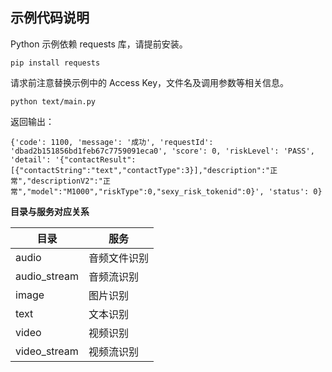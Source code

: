 ## 示例代码说明

Python 示例依赖 requests 库，请提前安装。

```shell script
pip install requests
```

请求前注意替换示例中的 Access Key，文件名及调用参数等相关信息。

```shell script
python text/main.py
```

返回输出：
```text
{'code': 1100, 'message': '成功', 'requestId': 'dbad2b151856bd1feb67c7759091eca0', 'score': 0, 'riskLevel': 'PASS', 'detail': '{"contactResult":[{"contactString":"text","contactType":3}],"description":"正常","descriptionV2":"正常","model":"M1000","riskType":0,"sexy_risk_tokenid":0}', 'status': 0}
```

**目录与服务对应关系**

| 目录 | 服务 |
| --- | --- |
| audio | 音频文件识别 |
| audio_stream | 音频流识别 |
| image | 图片识别 |
| text | 文本识别 |
| video | 视频识别 |
| video_stream| 视频流识别 |
